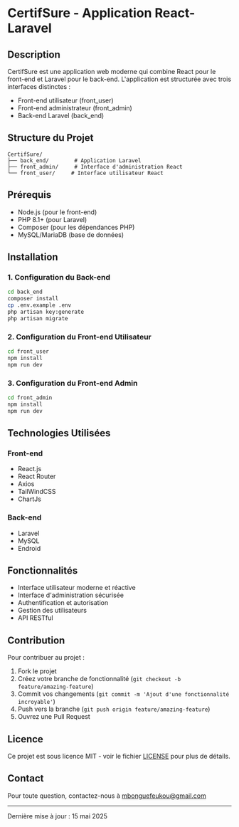 # CertifSure - Application React-Laravel

## Description
CertifSure est une application web moderne qui combine React pour le front-end et Laravel pour le back-end. L'application est structurée avec trois interfaces distinctes :
- Front-end utilisateur (front_user)
- Front-end administrateur (front_admin)
- Back-end Laravel (back_end)

## Structure du Projet
```
CertifSure/
├── back_end/        # Application Laravel
├── front_admin/     # Interface d'administration React
└── front_user/     # Interface utilisateur React
```

## Prérequis
- Node.js (pour le front-end)
- PHP 8.1+ (pour Laravel)
- Composer (pour les dépendances PHP)
- MySQL/MariaDB (base de données)

## Installation

### 1. Configuration du Back-end
```bash
cd back_end
composer install
cp .env.example .env
php artisan key:generate
php artisan migrate
```

### 2. Configuration du Front-end Utilisateur
```bash
cd front_user
npm install
npm run dev
```

### 3. Configuration du Front-end Admin
```bash
cd front_admin
npm install
npm run dev
```

## Technologies Utilisées

### Front-end
- React.js
- React Router
- Axios
- TailWindCSS
- ChartJs

### Back-end
- Laravel
- MySQL
- Endroid

## Fonctionnalités
- Interface utilisateur moderne et réactive
- Interface d'administration sécurisée
- Authentification et autorisation
- Gestion des utilisateurs
- API RESTful

## Contribution
Pour contribuer au projet :
1. Fork le projet
2. Créez votre branche de fonctionnalité (`git checkout -b feature/amazing-feature`)
3. Commit vos changements (`git commit -m 'Ajout d'une fonctionnalité incroyable'`)
4. Push vers la branche (`git push origin feature/amazing-feature`)
5. Ouvrez une Pull Request

## Licence
Ce projet est sous licence MIT - voir le fichier [LICENSE](LICENSE) pour plus de détails.

## Contact
Pour toute question, contactez-nous à [mbonguefeukou@gmail.com](mailto:mbonguefeukou@gmail.com)

---
Dernière mise à jour : 15 mai 2025
